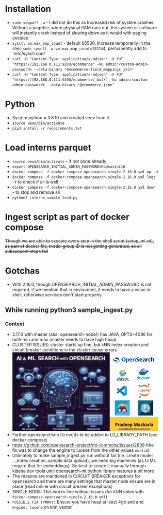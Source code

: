# Installation
- `sudo swapoff -a` - I did not do this as Increased risk of system crashes: Without a pagefile, when physical RAM runs out, the system or software will instantly crash instead of slowing down as it would with paging enabled
- `sysctl vm.max_map_count` - default 65530, Increase temporarily in the shell `sudo sysctl -w vm.max_map_count=262144`, permanently add to `/etc/sysctl.conf
- `curl -H "Content-Type: application/x-ndjson" -X PUT "https://192.168.0.111:9200/ecommerce" -ku admin:<custom-admin-password> --data-binary "@ecommerce-field_mappings.json"`
- `curl -H "Content-Type: application/x-ndjson" -X PUT "https://192.168.0.111:9200/ecommerce/_bulk" -ku admin:<custom-admin-password> --data-binary "@ecommerce.json"`

# Python
- System python = 3.8.10 and created venv from it
- `source venv/bin/activate` 
- `pip3 install -r requirements.txt`

# Load interns parquet
- `source venv/bin/activate` - if not done already
- `export OPENSEARCH_INITIAL_ADMIN_PASSWORD=Padmasini10`
- `docker compose -f docker-compose-opensearch-single-2.16.0.yml up -d`
- `docker compose -f docker-compose-opensearch-single-2.16.0.yml logs -f` to check if all is well
- `docker compose -f docker-compose-opensearch-single-2.16.0.yml down` - to stop and remove all
- `python3 interns_sample_load.py`

# Ingest script as part of docker compose
~~Though we are able to execute every step in the shell script (setup_ml.sh), as part of docker file, model group ID is not getting generated, so all subsequent steps fail~~

# Gotchas
- With 2.16.0, though OPENSEARCH_INITIAL_ADMIN_PASSWORD is not required, if we mention that in enviroment, it needs to have a value in shell, otherwise services don't start properly

## While running python3 sample_ingest.py
### Context
- 2.17.0 with master (aka. opensearch-node1) has JAVA_OPTS=4096 for both min and max (master needs to have high heap)
- CLUSTER ISSUES: cluster starts up fine, but kNN index creation and circuit breaker conditions in the cluster cause errors
![alt text](image.png)
- Further opensearchknn lib needs to be added to LD_LIBRARY_PATH (see docker compose)
- https://github.com/opensearch-project/ml-commons/issues/2838 (the fix was to change the engine to lucene from the other values `nmslib`)
- Ultimately to make sample_ingest.py run without fail (i.e. create model ....index creation..sample data upload), we need big machines (as LLMs require that for embeddings). So best to create it manually through kibana dev tools until opensearch-ml python library matures a bit more
- The reasons are mentioned in CIRCUIT BREAKER exceptions for opensearch and there are many settings that master node ensure are in place (read online with circuit breaker exceptions)
- SINGLE NODE: This works fine without issues (for kNN index with `docker-compose-opensearch-single-2.16.0.yml`)
- `POSSIBLE FIX (YMMV):` Ensure you have heap at least 4gb and and `engine: lucene` on knn_vector